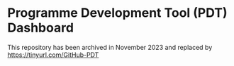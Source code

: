 # Programme Development Tool (PDT) Dashboard

This repository has been archived in November 2023 and replaced by https://tinyurl.com/GitHub-PDT
